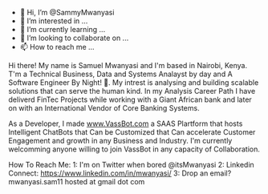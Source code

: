 - 👋 Hi, I’m @SammyMwanyasi
- 👀 I’m interested in ...
- 🌱 I’m currently learning ...
- 💞️ I’m looking to collaborate on ...
- 📫 How to reach me ...

<!---
SammyMwanyasi/SammyMwanyasi is a ✨ special ✨ repository because its `README.md` (this file) appears on your GitHub profile.
You can click the Preview link to take a look at your changes.
--->


Hi there! My name is Samuel Mwanyasi and I'm based in Nairobi, Kenya. T'm a Technical Business, Data and Systems Analayst by day and A Software Engineer By Night! 👀. 
My intrest is analysing and building scalable solutions that can serve the human kind. 
In my Analysis Career Path I have deliverd FinTec Projects while working with a Giant African bank and later on  with an International Vendor of Core Banking Systems.

As a Developer, I made www.VassBot.com a SAAS Plartform that hosts Intelligent ChatBots that Can be Customized that Can accelerate Customer Engagement and growth in any Business and Industry.
I'm currently welcomming anyone willing to join VassBot in any capacity of Collaboration.

How To Reach Me:
1: I'm on Twitter when bored @itsMwanyasi
2: Linkedin Connect: https://www.linkedin.com/in/mwanyasi/
3: Drop an email? mwanyasi.sam11 hosted at gmail dot com
